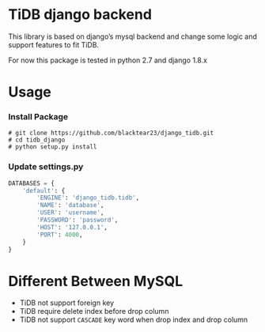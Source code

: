 # TiDB django backend

This library is based on django’s mysql backend and change some logic and support features to fit TiDB.

For now this package is tested in python 2.7 and django 1.8.x

# Usage

### Install Package

```
# git clone https://github.com/blacktear23/django_tidb.git
# cd tidb_django
# python setup.py install
```

### Update settings.py

```python
DATABASES = {
    'default': {
        'ENGINE': 'django_tidb.tidb',
        'NAME': 'database',
        'USER': 'username',
        'PASSWORD': 'password',
        'HOST': '127.0.0.1',
        'PORT': 4000,
    }
}
```

# Different Between MySQL

* TiDB not support foreign key
* TiDB require delete index before drop column
* TiDB not support `CASCADE` key word when drop index and drop column
